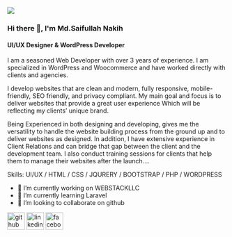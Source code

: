 
![](https://media-exp1.licdn.com/dms/image/C5616AQHPEhT76kMaNQ/profile-displaybackgroundimage-shrink_200_800/0/1643399911564?e=1666224000&v=beta&t=CWzgA1frpE18fKiiT3BolKkEPr-qE4eYtBCVNy_7YXk)
### Hi there 👋, I'm Md.Saifullah Nakih
#### UI/UX Designer & WordPress Developer


I am a seasoned Web Developer with over 3 years of experience. I am specialized in WordPress and Woocommerce and have worked directly with clients and agencies.

I develop websites that are clean and modern, fully responsive, mobile-friendly, SEO friendly, and privacy compliant. My main goal and focus is to deliver websites that provide a great user experience Which will be reflecting my clients’ unique brand.

Being Experienced in both designing and developing, gives me the versatility to handle the website building process from the ground up and to deliver websites as designed. In addition, I have extensive experience in Client Relations and can bridge that gap between the client and the development team. I also conduct training sessions for clients that help them to manage their websites after the launch....

Skills: UI/UX / HTML / CSS / JQURERY / BOOTSTRAP / PHP / WORDPRESS

- 🔭 I’m currently working on WEBSTACKLLC 
- 🌱 I’m currently learning Laravel 
- 👯 I’m looking to collaborate on github 


[<img src='https://cdn.jsdelivr.net/npm/simple-icons@3.0.1/icons/github.svg' alt='github' height='40'>](https://github.com/https://github.com/msnakihweb)  [<img src='https://cdn.jsdelivr.net/npm/simple-icons@3.0.1/icons/linkedin.svg' alt='linkedin' height='40'>](https://www.linkedin.com/in/https://www.linkedin.com/in/saifullahnakih//)  [<img src='https://cdn.jsdelivr.net/npm/simple-icons@3.0.1/icons/facebook.svg' alt='facebook' height='40'>](https://www.facebook.com/https://www.facebook.com/msnakih/)  



